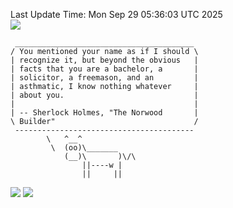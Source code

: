 Last Update Time: 
Mon Sep 29 05:36:03 UTC 2025
<br>![](https://img.shields.io/badge/%E5%A4%A7%E5%AE%B6-%E5%AE%89%E5%AE%89-green)<br>
```
 ________________________________________
/ You mentioned your name as if I should \
| recognize it, but beyond the obvious   |
| facts that you are a bachelor, a       |
| solicitor, a freemason, and an         |
| asthmatic, I know nothing whatever     |
| about you.                             |
|                                        |
| -- Sherlock Holmes, "The Norwood       |
\ Builder"                               /
 ----------------------------------------
        \   ^__^
         \  (oo)\_______
            (__)\       )\/\
                ||----w |
                ||     ||
```
![](https://github-readme-stats.vercel.app/api?username=chenlitw)
![](https://github-readme-stats.vercel.app/api/top-langs/?username=chenlitw)
